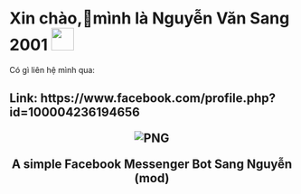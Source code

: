 <h1> Xin chào,🍂mình là Nguyễn Văn Sang 2001  <img src="https://mir-s3-cdn-cf.behance.net/project_modules/max_1200/5eeea355389655.59822ff824b72.gif" width="40"></h1> 
<p>
<p>Có gì liên hệ mình qua:
<h2> Link: https://www.facebook.com/profile.php?id=100004236194656

<p align="center">
    <img align="center" alt="PNG" src="https://mir-s3-cdn-cf.behance.net/project_modules/max_1200/5eeea355389655.59822ff824b72.gif" />
</p> 
<!-- INSTALLATION -->
<p align="center">
       A simple Facebook Messenger Bot Sang Nguyễn (mod)
    </p Hí yêu các bạn >

